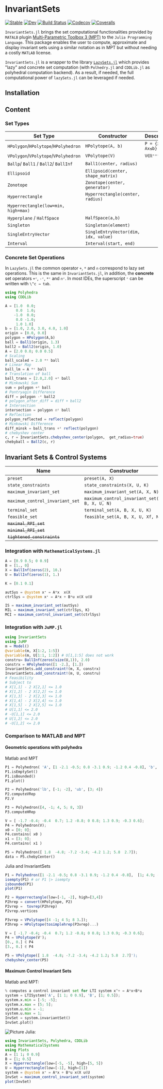 # InvariantSets

[![Stable](https://img.shields.io/badge/docs-stable-blue.svg)](https://ueliwechsler.github.io/InvariantSets.jl/stable)
[![Dev](https://img.shields.io/badge/docs-dev-blue.svg)](https://ueliwechsler.github.io/InvariantSets.jl/dev)
[![Build Status](https://travis-ci.com/ueliwechsler/InvariantSets.jl.svg?branch=master)](https://travis-ci.com/ueliwechsler/InvariantSets.jl)
[![Codecov](https://codecov.io/gh/ueliwechsler/InvariantSets.jl/branch/master/graph/badge.svg)](https://codecov.io/gh/ueliwechsler/InvariantSets.jl)
[![Coveralls](https://coveralls.io/repos/github/ueliwechsler/InvariantSets.jl/badge.svg?branch=master)](https://coveralls.io/github/ueliwechsler/InvariantSets.jl?branch=master)

`InvariantSets.jl` brings the set computational functionalities provided by `MATALB` plugin  [Multi-Parametric Toolbox 3 (MPT)](https://www.mpt3.org/) to the `Julia Programming Language`. This package enables the user to compute, approximate and display invariant sets using a similar notation as in MPT but without needing a costly `MATLAB` license.

`InvariantSets.jl` is a wrapper to the library [`LazySets.jl`](https://github.com/JuliaReach/LazySets.jl) which provides "lazy" and concrete set computation (with `Polhedry.jl` and `CDDLib.jl` as polyhedral computation backend).
As a result, if needed, the full computational power of `lazySets.jl` can be leveraged if needed.

## Installation


## Content

### Set Types
Set Type | Constructor | Description
---- | ----| -----
`HPolygon`/`HPolytope`/`HPolyhedron` | `HPolytope(A, b)` | `P = {x∈ℝⁿ: Ax≤b}`  
`VPolygon`/`VPolytope`/`VPolyhedron` | `VPolytope(V)` | `V∈ℝⁿˣᵐ`
`Ballp`/ `Ball1` / `Ball2`/ `BallInf` | `Ball1(center, radius)` |
`Ellipsoid` | `Ellipsoid(center, shape_matrix)` |
`Zonotope` | `Zonotope(center, generator)`
`Hyperrectangle` | `Hyperrectangle(center, radius)` |
 | `Hyperrectangle(low=min, high=max)` |
`Hyperplane` / `HalfSpace` | `HalfSpace(a,b)` |
`Singleton` | `Singleton(element)` |
`SingleEntryVector` | `SingleEntryVector(dim, idx, value)` |
`Interval` | `Interval(start, end)` |


### Concrete Set Operations

In `LazySets.jl` the common operator `+`, `*` and `∩` correspond to lazy set operations.
This is the same in `InvariantSets.jl`, in addition, the **concrete** set operators
`+ᶜ`, `-ᶜ`, `*ᶜ` and `∩ᶜ`. In most IDEs, the superscript `ᶜ` can be written with `\^c → tab`.
```julia
using Polyhedra
using CDDLib

A = [1.0  0.0;
     0.0  1.0;
    -1.0  0.0;
     0.0 -1.0;
     1.0 1.0]
b = [1.0, 2.0, 3.0, 4.0, 1.0]
origin = [0.0, 0.0]
polygon = HPolygon(A,b)
ball = Ball1(origin, 1.3)
ball2 = Ball2(origin, 1.0)
A = [2.0 0.0; 0.0 0.5]
# Scaling
ball_scaled = 2.0 *ᶜ ball
# Linear Map
ball_lm = A *ᶜ ball
# Translation of ball
ball_trans = [2.0,2.0] +ᶜ ball
# Minkowski Sum
sum = polygon +ᶜ ball
# Pontryagin Difference
diff = polygon -ᶜ ball2
# polygon_after_diff = diff + ball2
# Intersection
intersection = polygon ∩ᶜ ball
# Reflection
polygon_reflected = reflect(polygon)
# Minkowski Difference
diff_minsk = ball_trans +ᶜ reflect(polygon)
# chebyshev center
c, r = InvariantSets.chebyshev_center(polygon,  get_radius=true)
chebyball = Ball2(c, r)
```

## Invariant Sets & Control Systems
Name  | Constructor | Description
 ----| ---- | ----
`preset` | `preset(A, X)` |
`state_constraints` | `state_constraints(X, U, K)` |
`maximum_invariant_set` | `maximum_invariant_set(A, X, N)` |
`maximum_control_invariant_set` | `maximum_control_invariant_set(A, B, X, U, N)` |
`terminal_set` | `terminal_set(A, B, X, U, K)` |
`feasible_set` | `feasible_set(A, B, X, U, Xf, N)` |
~~`maximal_RPI_set`~~ | ` ` |
~~`minimal_RPI_set`~~ | ` ` |
~~`tightened_constraints`~~ | ` ` |

### Integration with `MathematicalSystems.jl`
```julia
A = [0.9 0.5; 0 0.9]
B = [1., 0]
X = BallInf(zeros(2), 10.)
U = BallInf(zeros(1), 1.)

K = [0.1 0.1]

autSys = @system x⁺ = A*x  x∈X
ctrlSys = @system x⁺ = A*x + B*u x∈X u∈U

IS = maximum_invariant_set(autSys)
MIL = maximum_invariant_set(ctrlSys, K)
MCI = maximum_control_invariant_set(ctrlSys)
```

### Integration with `JuMP.jl`
```julia
using InvariantSets
using JuMP
m = Model()
@variable(m, X[1:2, 1:5])
@variable(m, U[1:1, 1:2]) # U[1,1:5] does not work
constru= BallInf(zeros(size(U,1)), 2.0)
constrx = HPolyhedron([1 -2.], [1.])
InvariantSets.add_constraint!(m, X, constrx)
InvariantSets.add_constraint!(m, U, constru)
# Feasibility
# Subject to
# X[1,1] - 2 X[2,1] <= 1.0
# X[1,2] - 2 X[2,2] <= 1.0
# X[1,3] - 2 X[2,3] <= 1.0
# X[1,4] - 2 X[2,4] <= 1.0
# X[1,5] - 2 X[2,5] <= 1.0
# U[1,1] <= 2.0
# -U[1,1] <= 2.0
# U[1,2] <= 2.0
# -U[1,2] <= 2.0
```

### Comparison to MATLAB and MPT

#### Geometric operations with polyhedra
Matlab and MPT
```python
P1 = Polyhedron( 'A', [1 -2.1 -0.5; 0.8 -3.1 0.9; -1.2 0.4 -0.8], 'b', [1; 4.9; -1.8])
P1.isEmptySet()
P1.isBounded()
P1.plot()

P2 = Polyhedron('lb', [-1; -2], 'ub', [3; 4])
P2.computeVRep
P2.V

P3 = Polyhedron([4, -1; 4, 5; 8, 3])
P3.computeHRep

V = [ -1.7 -0.4; -0.4  0.7; 1.2 -0.8; 0 0.8; 1.3 0.9; -0.3 0.6];
P4 = Polyhedron(V);
x0 = [0; 0];
P4.contains( x0 )
x1 = [3; 0];
P4.contains( x1 )

P5 = Polyhedron([ 1.8  -4.8; -7.2 -3.4; -4.2 1.2; 5.8  2.7]);
data = P5.chebyCenter()
```
Julia and InvariantSets
```julia
P1 = Polyhedron([1 -2.1 -0.5; 0.8 -3.1 0.9; -1.2 0.4 -0.8],  [1; 4.9; -1.8])
isempty(P1) # or P1 |> isempty
isbounded(P1)
plot(P1)

P2 = Hyperrectangle(low=[-1, -2], high=[3,4])
P2hrep = convert(HPolytope, P2)
P2vrep =  tovrep(P2hrep)
P2vrep.vertices

P3vrep = VPolytope([4 -1; 4 5; 8 3.]);
P3hrep = HPolytope(tosimplehrep(P3vrep)...)

V = [ -1.7 -0.4; -0.4  0.7; 1.2 -0.8; 0 0.8; 1.3 0.9; -0.3 0.6];
P4 = VPolytope(V');
[0., 0.] ∈ P4
[3., 0.] ∈ P4

P5 = VPolytope([ 1.8  -4.8; -7.2 -3.4; -4.2 1.2; 5.8  2.7]');
chebyshev_center(P5)
```


#### Maximum Control Invariant Sets
Matlab and MPT:
``` python
% computes a control invariant set for LTI system x^+ = A*x+B*u
system = LTISystem('A', [1 1; 0 0.9], 'B', [1; 0.5]);
system.x.min = [-5; -5];
system.x.max = [5; 5];
system.u.min = -1;
system.u.max = 1;
InvSet = system.invariantSet()
InvSet.plot()
```
![Picture](C:\Users\ueliwech\.julia\dev\InvariantSets\docs\imgs\matlab_invariant_set.png)
Julia:
```julia
using InvariantSets, Polyhedra, CDDLib
using MathematicalSystems
using Plots
A = [1 1; 0 0.9]
B = [1; 0.5]
X = Hyperrectangle(low=[-5, -5], high=[5, 5])
U = Hyperrectangle(low=[-1], high=[1])
system = @system x⁺ = A*x + B*u x∈X u∈U
InvSet = maximum_control_invariant_set(system)
plot(InvSet)
```
